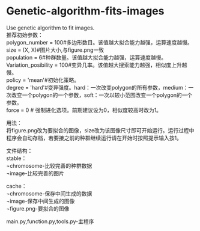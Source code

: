 # Genetic-algorithm-fits-images
Use genetic algorithm to fit images.  
推荐初始参数：  
polygon_number = 100#多边形数目。该值越大拟合能力越强，运算速度越慢。  
size = (X, X)#图片大小,与figure.png一致  
population = 6#种群数量。该值越大拟合能力越强，运算速度越慢。  
Variation_posibility = 100#变异几率。该值越大搜索能力越强，相似度上升越慢。  
policy = 'mean'#初始化策略。  
degree = 'hard'#变异强度。hard：一次改变polygon的所有参数，medium：一次改变一个polygon的一个参数，soft：一次以较小范围改变一个polygon的一个参数。  
force = 0  # 强制进化选项。前期建议设为0，相似度较高时改为1。  

用法：  
将figure.png改为要拟合的图像，size改为该图像尺寸即可开始运行。运行过程中程序会自动存档，若要接之前的种群继续运行请在开始时按照提示输入按1。  

文件结构：  
stable：  
¬chromosome-比较完善的种群数据  
¬image-比较完善的图片  

cache：  
¬chromosome-保存中间生成的数据  
¬image-保存中间生成的图像  
¬figure.png-要拟合的图像  
  
main.py,function.py,tools.py-主程序  

